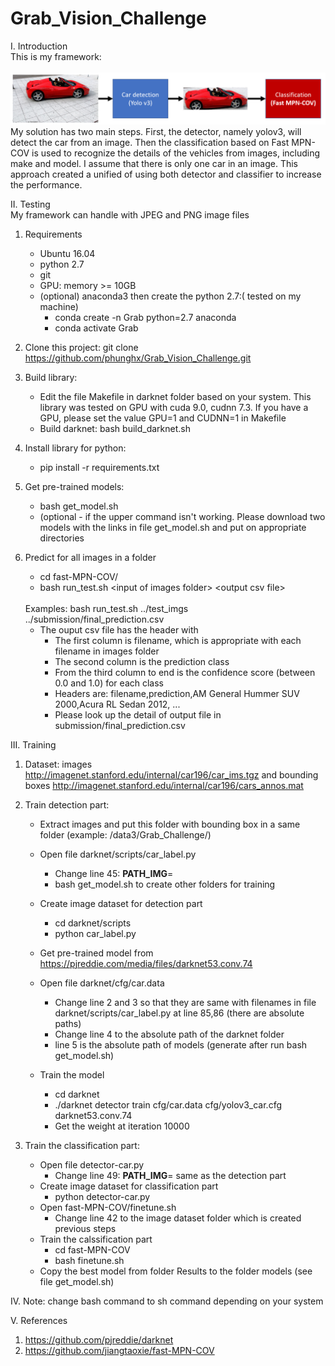 # Grab_Vision_Challenge
I. Introduction <br/>
This is my framework: <br/>
<br/>
![Alt text](pipline.png?raw=true "The pipeline of my approach")
<br/>
My solution has two main steps. First, the detector, namely yolov3, will detect the car from an image. Then the classification based on Fast MPN-COV is used to recognize the details of the vehicles from images, including make and model. I assume that there is only one car in an image. This approach created a unified of using both detector and classifier to increase the performance.

II. Testing
<br/> My framework can handle with JPEG and PNG image files <br/>
1. Requirements
   - Ubuntu 16.04
   - python 2.7 
   - git
   - GPU: memory >= 10GB
   - (optional) anaconda3 then create the python 2.7:( tested on my machine)
      + conda create -n Grab python=2.7 anaconda
      + conda activate Grab
2. Clone this project: git clone https://github.com/phunghx/Grab_Vision_Challenge.git
3. Build library:
   - Edit the file Makefile in darknet folder based on your system. This library was tested on GPU with cuda 9.0, cudnn 7.3. If you have a GPU, please set the value GPU=1 and CUDNN=1 in Makefile
   - Build darknet: bash build_darknet.sh
4. Install library for python:
   - pip install -r requirements.txt
5. Get  pre-trained models:
   -  bash get_model.sh
   - (optional - if the upper command isn't working. Please download two models with the links in file get_model.sh and put on appropriate directories   

6. Predict for all images in a folder
   - cd fast-MPN-COV/
   - bash run_test.sh &lt;input of images folder&gt; &lt;output csv file&gt;
   <br/>
   Examples: bash run_test.sh ../test_imgs ../submission/final_prediction.csv
   <br/>
   
   - The ouput csv file has the header with
      + The first column is filename, which is appropriate with each filename in images folder
      + The second column is the prediction class
      + From the third column to end is the confidence score (between 0.0 and 1.0) for each class
      + Headers are: filename,prediction,AM General Hummer SUV 2000,Acura RL Sedan 2012, ...
      + Please look up the detail of output file in submission/final_prediction.csv

III. Training
1. Dataset: images http://imagenet.stanford.edu/internal/car196/car_ims.tgz and bounding boxes http://imagenet.stanford.edu/internal/car196/cars_annos.mat
2. Train detection part:
    

    - Extract images and put this folder with bounding box in a same folder (example: /data3/Grab_Challenge/)
    - Open file darknet/scripts/car_label.py 
       + Change line 45: __PATH_IMG__=<dataset folder> 
       + bash get_model.sh to create other folders for training
    - Create image dataset for detection part
       + cd darknet/scripts
       + python car_label.py
       
    - Get pre-trained model from https://pjreddie.com/media/files/darknet53.conv.74
    - Open file darknet/cfg/car.data
       + Change line 2 and 3 so that they are same with filenames in file darknet/scripts/car_label.py at line 85,86 (there are absolute paths)
       + Change line 4 to the absolute path of the darknet folder
       + line 5 is the absolute path of models (generate after run bash get_model.sh)
    - Train the model
       + cd darknet
       + ./darknet detector train cfg/car.data cfg/yolov3_car.cfg darknet53.conv.74
       + Get the weight at iteration 10000 
3. Train the classification part:
    - Open file detector-car.py
       + Change line 49: __PATH_IMG__=<dataset folder>  same as the detection part
    - Create image dataset for classification part
       + python detector-car.py
    - Open fast-MPN-COV/finetune.sh
       + Change line 42 to the image dataset folder which is created previous steps
    - Train the calssification part
       + cd fast-MPN-COV
       + bash finetune.sh
    - Copy the best model from folder Results to the folder models (see file get_model.sh)
       
IV. Note: change bash command to sh command depending on your system

V. References
1. https://github.com/pjreddie/darknet
2. https://github.com/jiangtaoxie/fast-MPN-COV
